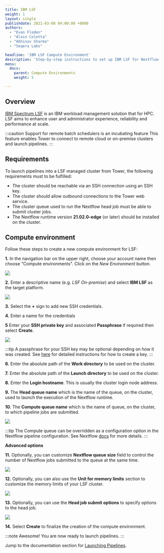 ```yaml
---
title: IBM LSF
weight: 1
layout: single
publishdate: 2021-03-08 04:00:00 +0000
authors:
  - "Evan Floden"
  - "Alain Coletta"
  - "Abhinav Sharma"
  - "Seqera Labs"

headline: 'IBM LSF Compute Environment'
description: 'Step-by-step instructions to set up IBM LSF for Nextflow Tower.'
menu:
  docs:
    parent: Compute Environments
    weight: 5

---
```

## Overview

[IBM Spectrum LSF](https://www.ibm.com/products/hpc-workload-management/details) is an IBM workload management solution that for HPC. LSF aims to enhance user and administrator experience, reliability and performance at scale.

:::caution Support for remote batch schedulers is an incubating feature
This feature enables Tower to connect to remote cloud or on-premise clusters and launch pipelines.
:::

## Requirements

To launch pipelines into a LSF managed cluster from Tower, the following requirements must to be fulfilled:

* The cluster should be reachable via an SSH connection using an SSH key.
* The cluster should allow outbound connections to the Tower web service.
* The cluster queue used to run the Nextflow head job must be able to submit cluster jobs.
* The Nextflow runtime version **21.02.0-edge** (or later) should be installed on the cluster.


## Compute environment

Follow these steps to create a new compute environment for LSF:

**1.** In the navigation bar on the upper right, choose your account name then choose "Compute environments". Click on the *New Environment* button.

![](/uploads/2021/01/new_env.png)



**2.** Enter a descriptive name (e.g. *LSF On-premise*) and select **IBM LSF** as the target platform.

![](/uploads/2020/10/lsf_new_env.png)



**3.** Select the **+** sign to add new SSH credentials.

**4.** Enter a name for the credentials

**5** Enter your **SSH private key** and associated **Passphrase** if required then select **Create**.

![](/uploads/2020/10/lsf_tower_credentials.png)

:::tip
A passphrase for your SSH key may be optional depending on how it was created. See [here](https://docs.github.com/en/free-pro-team@latest/github/authenticating-to-github/generating-a-new-ssh-key-and-adding-it-to-the-ssh-agent) for detailed instructions for how to create a key.
:::



**6.** Enter the absolute path of the **Work directory** to be used on the cluster.

**7.** Enter the absolute path of the **Launch directory** to be used on the cluster.

**8.** Enter the **Login hostname**. This is usually the cluster login node address.

**9.** The **Head queue name** which is the name of the queue, on the cluster, used to launch the execution of the Nextflow runtime.

**10.** The **Compute queue name** which is the name of queue, on the cluster, to which pipeline jobs are submitted.


![](/uploads/2020/10/lsf_tower_options.png)

:::tip
The Compute queue can be overridden as a configuration option in the Nextflow pipeline configuration. See Nextflow [docs](https://www.nextflow.io/docs/latest/process.html#queue) for more details.
:::

**Advanced options**

**11.** Optionally, you can customize **Nextflow queue size** field to control the number of Nextflow jobs submitted to the queue at the same time.

![](/uploads/2021/03/grid_nextflow_queue_size.png)

**12.** Optionally, you can also use the **Unit for memory limits** section to customize the memory limits of your LSF cluster.

![](/uploads/2021/03/lsf_memory_limits.png)


**13.** Optionally, you can use the **Head job submit options** to specify options to the head job.

![](/uploads/2021/03/grid_head_job_options.png)

**14.** Select **Create** to finalize the creation of the compute environment.

:::note Awesome!
You are now ready to launch pipelines.
:::

Jump to the documentation section for [Launching Pipelines](/docs/launch/overview/).
